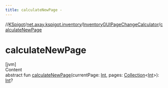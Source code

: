 ```yaml
---
title: calculateNewPage -
---
```

//[KSpigot](../../index.md)/[net.axay.kspigot.inventory](../index.md)/[InventoryGUIPageChangeCalculator](index.md)/[calculateNewPage](calculate-new-page.md)



# calculateNewPage  
[jvm]  
Content  
abstract fun [calculateNewPage](calculate-new-page.md)(currentPage: [Int](https://kotlinlang.org/api/latest/jvm/stdlib/kotlin/-int/index.html), pages: [Collection](https://kotlinlang.org/api/latest/jvm/stdlib/kotlin.collections/-collection/index.html)<[Int](https://kotlinlang.org/api/latest/jvm/stdlib/kotlin/-int/index.html)>): [Int](https://kotlinlang.org/api/latest/jvm/stdlib/kotlin/-int/index.html)?  



